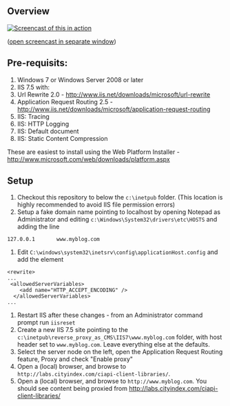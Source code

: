 ## Overview

[![Screencast of this in action](https://f.cloud.github.com/assets/227505/199198/7fe1e402-8076-11e2-8314-b8ebb2c84084.png)](https://cityindex.viewscreencasts.com/6da7bf63f4f524edb5a5388de3a5afbb)

([open screencast in separate window](https://cityindex.viewscreencasts.com/6da7bf63f4f524edb5a5388de3a5afbb))

## Pre-requisits:

1.  Windows 7 or Windows Server 2008 or later
1.  IIS 7.5 with:
  1. Url Rewrite 2.0 - http://www.iis.net/downloads/microsoft/url-rewrite
  1. Application Request Routing 2.5 - http://www.iis.net/downloads/microsoft/application-request-routing 
  1. IIS: Tracing  
  1. IIS: HTTP Logging
  1. IIS: Default document
  1. IIS: Static Content Compression
  
These are easiest to install using the Web Platform Installer - http://www.microsoft.com/web/downloads/platform.aspx

## Setup

1.  Checkout this repository to below the `c:\inetpub` folder.  (This location is highly recommended to avoid IIS file permission errors)
1.  Setup a fake domain name pointing to localhost by opening Notepad as Administrator and editing `c:\Windows\System32\drivers\etc\HOSTS` and adding the line

```
127.0.0.1		www.myblog.com
```
1.  Edit `C:\windows\system32\inetsrv\config\applicationHost.config` and add the element

```
<rewrite>
...
 <allowedServerVariables>
    <add name="HTTP_ACCEPT_ENCODING" />
  </allowedServerVariables>
...

```
1.  Restart IIS after these changes - from an Administrator command prompt run `iisreset`
1.  Create a new IIS 7.5 site pointing to the `c:\inetpub\reverse_proxy_as_CMS\IIS7\www.myblog.com` folder, with host header set to `www.myblog.com`.  Leave everything else at the defaults.
1.  Select the server node on the left, open the Application Request Routing feature, Proxy and check "Enable proxy"
1.  Open a (local) browser, and browse to `http://labs.cityindex.com/ciapi-client-libraries/`.  
1.  Open a (local) browser, and browse to `http://www.myblog.com`.  You should see content being proxied from http://labs.cityindex.com/ciapi-client-libraries/

